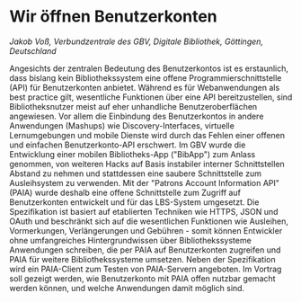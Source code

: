 # Wir öffnen Benutzerkonten 

*Jakob Voß, Verbundzentrale des GBV, Digitale Bibliothek, Göttingen, Deutschland*
 
Angesichts der zentralen Bedeutung des Benutzerkontos ist es erstaunlich, dass
bislang kein Bibliothekssystem eine offene Programmierschnittstelle (API) für
Benutzerkonten anbietet. Während es für Webanwendungen als best practice gilt,
wesentliche Funktionen über eine API bereitzustellen, sind Bibliotheksnutzer
meist auf eher unhandliche Benutzeroberflächen angewiesen. Vor allem die
Einbindung des Benutzerkontos in andere Anwendungen (Mashups) wie
Discovery-Interfaces, virtuelle Lernumgebungen und mobile Dienste wird durch
das Fehlen einer offenen und einfachen Benutzerkonto-API erschwert. Im GBV
wurde die Entwicklung einer mobilen Bibliotheks-App ("BibApp") zum Anlass
genommen, von weiteren Hacks auf Basis instabiler interner Schnittstellen
Abstand zu nehmen und stattdessen eine saubere Schnittstelle zum Ausleihsystem
zu verwenden. Mit der "Patrons Account Information API" (PAIA) wurde deshalb
eine offene Schnittstelle zum Zugriff auf Benutzerkonten entwickelt und für das
LBS-System umgesetzt. Die Spezifikation ist basiert auf etablierten Techniken
wie HTTPS, JSON und OAuth und beschränkt sich auf die wesentlichen Funktionen
wie Ausleihen, Vormerkungen, Verlängerungen und Gebühren - somit können
Entwickler ohne umfangreiches Hintergrundwissen über Bibliothekssysteme
Anwendungen schreiben, die per PAIA auf Benutzerkonten zugreifen und PAIA für
weitere Bibliothekssysteme umsetzen. Neben der Spezifikation wird ein
PAIA-Client zum Testen von PAIA-Servern angeboten. Im Vortrag soll gezeigt
werden, wie Benutzerkonto mit PAIA offen nutzbar gemacht werden können, und
welche Anwendungen damit möglich sind.
